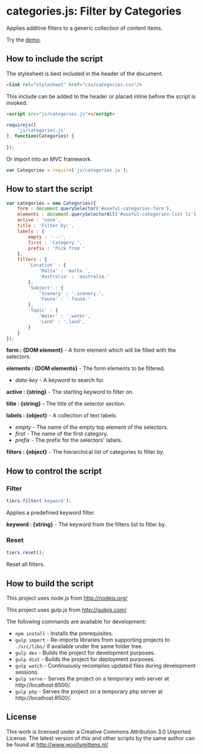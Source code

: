 # categories.js: Filter by Categories

Applies additive filters to a generic collection of content items.

Try the <a href="http://www.woollymittens.nl/default.php?url=useful-categories">demo</a>.

## How to include the script

The stylesheet is best included in the header of the document.

```html
<link rel="stylesheet" href="css/categories.css"/>
```

This include can be added to the header or placed inline before the script is invoked.

```html
<script src="js/categories.js"></script>
```

```js
requirejs([
	'js/categories.js'
], function(Categories) {
	...
});
```

Or import into an MVC framework.

```js
var Categories = require('js/categories.js');
```

## How to start the script

```javascript
var categories = new Categories({
	form : document.querySelector('#useful-categories-form'),
	elements : document.querySelectorAll('#useful-categories-list li'),
	active : 'none',
	title : 'Filter by:',
	labels : {
		empty : '---',
		first : 'Category ',
		prefix : 'Pick from '
	},
	filters : {
		'Location' : {
			'Malta' : 'malta.',
			'Australia' : 'australia.'
		},
		'Subject' : {
			'Scenery' : '.scenery.',
			'Fauna' : '.fauna.'
		},
		'Topic' : {
			'Water' : '.water',
			'Land' : '.land',
		}
	}
});
```

**form : {DOM element}** - A form element which will be filled with the selectors.

**elements : {DOM elements}** - The form elements to be filtered.
+ *data-key* - A keyword to search for.

**active : {string}** - The starting keyword to filter on.

**title : {string}** - The title of the selector section.

**labels : {object}** - A collection of text labels.
+ *empty* - The name of the empty top element of the selectors.
+ *first* - The name of the first category.
+ *prefix* - The prefix for the selectors' labels.

**filters : {object}** - The hierarchical list of categories to filter by.

## How to control the script

### Filter

```javascript
tiers.filter('keyword');
```

Applies a predefined keyword filter.

**keyword : {string}** - The keyword from the filters list to filter by.

### Reset

```javascript
tiers.reset();
```

Reset all filters.

## How to build the script

This project uses node.js from http://nodejs.org/

This project uses gulp.js from http://gulpjs.com/

The following commands are available for development:
+ `npm install` - Installs the prerequisites.
+ `gulp import` - Re-imports libraries from supporting projects to `./src/libs/` if available under the same folder tree.
+ `gulp dev` - Builds the project for development purposes.
+ `gulp dist` - Builds the project for deployment purposes.
+ `gulp watch` - Continuously recompiles updated files during development sessions.
+ `gulp serve` - Serves the project on a temporary web server at http://localhost:8500/.
+ `gulp php` - Serves the project on a temporary php server at http://localhost:8500/.

## License

This work is licensed under a Creative Commons Attribution 3.0 Unported License. The latest version of this and other scripts by the same author can be found at http://www.woollymittens.nl/
